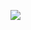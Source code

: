 <!--
id: 38245322418
link: http://jreed91.tumblr.com/post/38245322418/cake-my-cousin-made-for-me-thats-filled-with
slug: cake-my-cousin-made-for-me-thats-filled-with
date: Tue Dec 18 2012 14:29:49 GMT-0600 (CST)
publish: 2012-12-018
tags: 
title: Cake my cousin made for me that&#8217;s filled with booze.
-->


![](http://24.media.tumblr.com/57acd5ad71abecce3df6bd1e8d68e44b/tumblr_mf8u9piEYv1qi8pkco1_1280.jpg)

